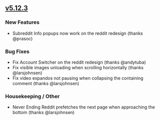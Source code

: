 ## [v5.12.3](https://github.com/honestbleeps/Reddit-Enhancement-Suite/releases/v5.12.3)

### New Features

- Subreddit Info popups now work on the reddit redesign (thanks @prasoc)

### Bug Fixes

- Fix Account Switcher on the reddit redesign (thanks @andytuba)
- Fix visible images unloading when scrolling horizontally (thanks @larsjohnsen)
- Fix video expandos not pausing when collapsing the containing comment (thanks @larsjohnsen)

### Housekeeping / Other

- Never Ending Reddit prefetches the next page when approaching the bottom (thanks @larsjohnsen)
